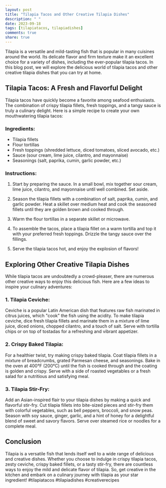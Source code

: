 ```yaml
---
layout: post
title: "Tilapia Tacos and Other Creative Tilapia Dishes"
description: " "
date: 2023-09-18
tags: [tilapiatacos, tilapiadishes]
comments: true
share: true
---
```


Tilapia is a versatile and mild-tasting fish that is popular in many cuisines around the world. Its delicate flavor and firm texture make it an excellent choice for a variety of dishes, including the ever-popular tilapia tacos. In this blog post, we will explore the delicious world of tilapia tacos and other creative tilapia dishes that you can try at home.

## Tilapia Tacos: A Fresh and Flavorful Delight

Tilapia tacos have quickly become a favorite among seafood enthusiasts. The combination of crispy tilapia fillets, fresh toppings, and a tangy sauce is truly a culinary delight. Here is a simple recipe to create your own mouthwatering tilapia tacos:

### Ingredients:

- Tilapia fillets
- Flour tortillas
- Fresh toppings (shredded lettuce, diced tomatoes, sliced avocado, etc.)
- Sauce (sour cream, lime juice, cilantro, and mayonnaise)
- Seasonings (salt, paprika, cumin, garlic powder, etc.)

### Instructions:

1. Start by preparing the sauce. In a small bowl, mix together sour cream, lime juice, cilantro, and mayonnaise until well combined. Set aside.

2. Season the tilapia fillets with a combination of salt, paprika, cumin, and garlic powder. Heat a skillet over medium heat and cook the seasoned fillets until they are golden brown and cooked through.

3. Warm the flour tortillas in a separate skillet or microwave.

4. To assemble the tacos, place a tilapia fillet on a warm tortilla and top it with your preferred fresh toppings. Drizzle the tangy sauce over the fillings.

5. Serve the tilapia tacos hot, and enjoy the explosion of flavors!

## Exploring Other Creative Tilapia Dishes

While tilapia tacos are undoubtedly a crowd-pleaser, there are numerous other creative ways to enjoy this delicious fish. Here are a few ideas to inspire your culinary adventures:

### 1. Tilapia Ceviche:

Ceviche is a popular Latin American dish that features raw fish marinated in citrus juices, which "cook" the fish using the acidity. To make tilapia ceviche, dice fresh tilapia fillets and marinate them in a mixture of lime juice, diced onions, chopped cilantro, and a touch of salt. Serve with tortilla chips or on top of tostadas for a refreshing and vibrant appetizer.

### 2. Crispy Baked Tilapia:

For a healthier twist, try making crispy baked tilapia. Coat tilapia fillets in a mixture of breadcrumbs, grated Parmesan cheese, and seasonings. Bake in the oven at 400°F (200°C) until the fish is cooked through and the coating is golden and crispy. Serve with a side of roasted vegetables or a fresh salad for a nutritious and satisfying meal.

### 3. Tilapia Stir-Fry:

Add an Asian-inspired flair to your tilapia dishes by making a quick and flavorful stir-fry. Cut tilapia fillets into bite-sized pieces and stir-fry them with colorful vegetables, such as bell peppers, broccoli, and snow peas. Season with soy sauce, ginger, garlic, and a hint of honey for a delightful blend of sweet and savory flavors. Serve over steamed rice or noodles for a complete meal.

## Conclusion

Tilapia is a versatile fish that lends itself well to a wide range of delicious and creative dishes. Whether you choose to indulge in crispy tilapia tacos, zesty ceviche, crispy baked fillets, or a tasty stir-fry, there are countless ways to enjoy the mild and delicate flavor of tilapia. So, get creative in the kitchen and embark on a culinary journey with tilapia as your star ingredient! #tilapiatacos #tilapiadishes #creativerecipes
